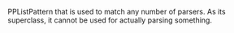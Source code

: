 PPListPattern that is used to match any number of parsers. As its superclass, it cannot be used for actually parsing something.